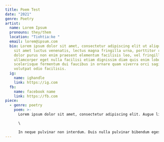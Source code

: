 ```yaml
---
title: Poem Test
date: "2021"
genre: Poetry
artist:
  name: Lorem Ipsum
  pronouns: they/them
  location: "Tiohtia:ke "
  email: lorem@ipsum.com
  bio: Lorem ipsum dolor sit amet, consectetur adipiscing elit ut aliquam, purus
    sit amet luctus venenatis, lectus magna fringilla urna, porttitor rhoncus
    dolor purus non enim praesent elementum facilisis leo, vel fringilla est
    ullamcorper eget nulla facilisi etiam dignissim diam quis enim lobortis
    scelerisque fermentum dui faucibus in ornare quam viverra orci sagittis eu
    volutpat odio facilisis.
  ig:
    name: ighandle
    link: https://ig.com
  fb:
    name: facebook name
    link: https://fb.com
piece:
  - genre: poetry
    poem: >-
      Lorem ipsum dolor sit amet, consectetur adipiscing elit. Augue libero elit elit id. Pulvinar nullam pulvinar sed eu sed eu sit. Sed sit lectus facilisi sem. Lectus quam vulputate iaculis convallis eu iaculis neque. Praesent ridiculus leo adipiscing ullamcorper ut. Laoreet neque, ipsum, tortor, gravida in semper ullamcorper. Sit tristique nisl curabitur luctus netus faucibus pellentesque. Congue viverra magna ut sodales sed mattis amet. Fringilla fermentum ultricies lectus convallis consequat augue vivamus pellentesque suscipit. Accumsan dictum in fringilla tellus enim viverra purus semper mauris. Ut quis venenatis aliquet laoreet nisl. Mauris nibh et arcu at ornare mollis mi, dignissim.\

      \

      In neque pulvinar non interdum. Duis nulla pulvinar bibendum egestas. Tristique venenatis pharetra, amet imperdiet mollis non. Ipsum auctor nulla pharetra feugiat vulputate. Morbi amet, amet, odio eget pretium ullamcorper orci, semper. Cras arcu, aliquam nisi, egestas etiam mus vestibulum. Elit posuere ut nec nibh etiam at nec.
---
```

